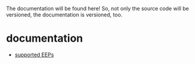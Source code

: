The documentation will be found here!
So, not only the source code will be versioned, the documentation is versioned, too.

# documentation

* [supported EEPs](eep/supported.md)
